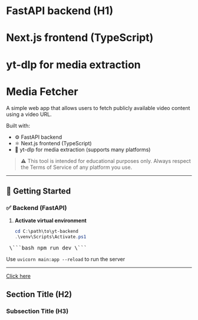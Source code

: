 #  FastAPI backend (H1)
#  Next.js frontend (TypeScript)
#  yt-dlp for media extraction

# Media Fetcher

A simple web app that allows users to fetch publicly available video content using a video URL.

Built with:

- ⚙️ FastAPI backend  
- ⚛️ Next.js frontend (TypeScript)  
- 🎥 yt-dlp for media extraction (supports many platforms)  

> ⚠️ This tool is intended for educational purposes only. Always respect the Terms of Service of any platform you use.

---

## 🔧 Getting Started

### ✅ Backend (FastAPI)

1. **Activate virtual environment**  
   ```powershell
   cd C:\path\to\yt-backend
   .\venv\Scripts\Activate.ps1


<pre> \```bash npm run dev \``` </pre>

Use `uvicorn main:app --reload` to run the server

---

[Click here](http://localhost:3000)





## Section Title (H2)
### Subsection Title (H3)
